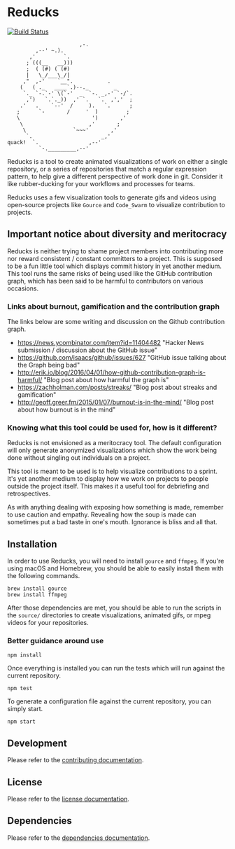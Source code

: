 # Reducks

[![Build Status](https://travis-ci.org/rogeruiz/reducks.svg?branch=master)](https://travis-ci.org/rogeruiz/reducks)

```
			           ,-.
         ,--' ~.).
       ,'         `.
      ; (((__   __)))
      ;  ( (#) ( (#)
      |   \_/___\_/|
     ,"  ,-'    `__".           .
    (   ( ._   ____`.)--._        _
     `._ `-.`-' \(`-'  _  `-. _,-' `-/`.
      ,')   `.`._))  ,' `.   `.  ,','  ;
    .'   .    `--'  /     ).   `.      ;
   ;      `-       /     '  )         ;
   \                       ')       ,'
    \                     ,'       ;
     \               `~~~'       ,'
      `.                      _,'
quack!  `.                ,--'
          `-._________,--'
```

Reducks is a tool to create animated visualizations of work on either a single
repository, or a series of repositories that match a regular expression pattern,
to help give a different perspective of work done in git. Consider it like
rubber-ducking for your workflows and processes for teams.

Reducks uses a few visualization tools to generate gifs and videos using
open-source projects like `Gource` and `Code_Swarm` to visualize contribution to
projects.

## Important notice about diversity and meritocracy

Reducks is neither trying to shame project members into contributing more nor
reward consistent / constant committers to a project. This is supposed to be a
fun little tool which displays commit history in yet another medium. This tool
runs the same risks of being used like the GitHub contribution graph, which has
been said to be harmful to contributors on various occasions.

### Links about burnout, gamification and the contribution graph

The links below are some writing and discussion on the Github contribution
graph.

- https://news.ycombinator.com/item?id=11404482 "Hacker News submission / discussion about the GitHub issue"
- https://github.com/isaacs/github/issues/627 "GitHub issue talking about the Graph being bad"
- http://erik.io/blog/2016/04/01/how-github-contribution-graph-is-harmful/ "Blog post about how harmful the graph is"
- https://zachholman.com/posts/streaks/ "Blog post about streaks and gamification"
- http://geoff.greer.fm/2015/01/07/burnout-is-in-the-mind/ "Blog post about how burnout is in the mind"

### Knowing what this tool could be used for, how is it different?

Reducks is not envisioned as a meritocracy tool. The default configuration will
only generate anonymized visualizations which show the work being done without
singling out individuals on a project.

This tool is meant to be used is to help visualize contributions to a sprint.
It's yet another medium to display how we work on projects to people outside the
project itself. This makes it a useful tool for debriefing and retrospectives.

As with anything dealing with exposing how something is made, remember to use
caution and empathy. Revealing how the soup is made can sometimes put a bad
taste in one's mouth. Ignorance is bliss and all that.

## Installation

In order to use Reducks, you will need to install `gource` and `ffmpeg`. If
you're using macOS and Homebrew, you should be able to easily install them with
the following commands.

```shell
brew install gource
brew install ffmpeg
```

After those dependencies are met, you should be able to run the scripts in the
`source/` directories to create visualizations, animated gifs, or mpeg videos
for your repositories.

### Better guidance around use

```shell
npm install
```

Once everything is installed you can run the tests which will run against the
current repository.

```shell
npm test
```

To generate a configuration file against the current repository, you can simply
start.

```shell
npm start
```

## Development

Please refer to the [contributing documentation](CONTRIBUTING.md).

## License

Please refer to the [license documentation](LICENSE.md).

## Dependencies

Please refer to the [dependencies documentation](DEPENDENCIES.md).
